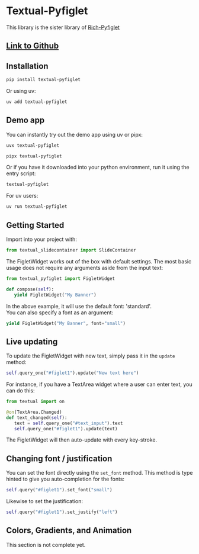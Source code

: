 # Textual-Pyfiglet

This library is the sister library of [Rich-Pyfiglet](rich-pyfiglet.md)

## [Link to Github](https://github.com/edward-jazzhands/textual-pyfiglet)

## Installation

```sh
pip install textual-pyfiglet
```

Or using uv:

```sh
uv add textual-pyfiglet
```

## Demo app

You can instantly try out the demo app using uv or pipx:

```sh
uvx textual-pyfiglet
```

```sh
pipx textual-pyfiglet
```

Or if you have it downloaded into your python environment, run it using the entry script:

```sh
textual-pyfiglet
```

For uv users:

```sh
uv run textual-pyfiglet
```

## Getting Started

Import into your project with:

```py
from textual_slidecontainer import SlideContainer
```

The FigletWidget works out of the box with default settings. The most basic usage
does not require any arguments aside from the input text:

```py
from textual_pyfiglet import FigletWidget

def compose(self):
   yield FigletWidget("My Banner")
```

In the above example, it will use the default font: 'standard'.  
You can also specify a font as an argument:

```py
yield FigletWidget("My Banner", font="small")
```

## Live updating

To update the FigletWidget with new text, simply pass it in the `update` method:

```py
self.query_one("#figlet1").update("New text here")
```

For instance, if you have a TextArea widget where a user can enter text, you can do this:

```py
from textual import on

@on(TextArea.Changed)
def text_changed(self):
   text = self.query_one("#text_input").text
   self.query_one("#figlet1").update(text)
```

The FigletWidget will then auto-update with every key-stroke.  

## Changing font / justification

You can set the font directly using the `set_font` method. This method is type hinted
to give you auto-completion for the fonts:

```py
self.query("#figlet1").set_font("small")
```

Likewise to set the justification:

```py
self.query("#figlet1").set_justify("left")
```

## Colors, Gradients, and Animation

This section is not complete yet.
